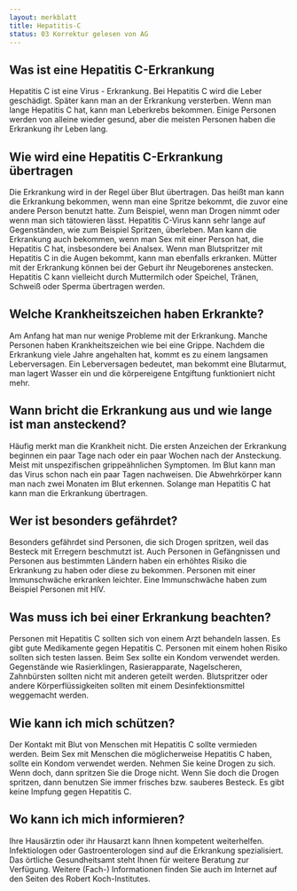 ```yaml
---
layout: merkblatt
title: Hepatitis-C
status: 03 Korrektur gelesen von AG
---
```


 
## Was ist eine Hepatitis C-Erkrankung

Hepatitis C ist eine Virus - Erkrankung. Bei Hepatitis C wird die Leber
geschädigt. Später kann man an der Erkrankung versterben. Wenn man lange
Hepatitis C hat, kann man Leberkrebs bekommen. Einige Personen werden
von alleine wieder gesund, aber die meisten Personen haben die
Erkrankung ihr Leben lang.

## Wie wird eine Hepatitis C-Erkrankung übertragen

Die Erkrankung wird in der Regel über Blut übertragen. Das heißt man
kann die Erkrankung bekommen, wenn man eine Spritze bekommt, die zuvor
eine andere Person benutzt hatte. Zum Beispiel, wenn man Drogen nimmt
oder wenn man sich tätowieren lässt. Hepatitis C-Virus kann sehr lange
auf Gegenständen, wie zum Beispiel Spritzen, überleben. Man kann die
Erkrankung auch bekommen, wenn man Sex mit einer Person hat, die
Hepatitis C hat, insbesondere bei Analsex. Wenn man Blutspritzer mit
Hepatitis C in die Augen bekommt, kann man ebenfalls erkranken. Mütter
mit der Erkrankung können bei der Geburt ihr Neugeborenes anstecken.
Hepatitis C kann vielleicht durch Muttermilch oder Speichel, Tränen,
Schweiß oder Sperma übertragen werden.

## Welche Krankheitszeichen haben Erkrankte?

Am Anfang hat man nur wenige Probleme mit der Erkrankung. Manche
Personen haben Krankheitszeichen wie bei eine Grippe. Nachdem die
Erkrankung viele Jahre angehalten hat, kommt es zu einem langsamen
Leberversagen. Ein Leberversagen bedeutet, man bekommt eine Blutarmut,
man lagert Wasser ein und die körpereigene Entgiftung funktioniert nicht
mehr.

## Wann bricht die Erkrankung aus und wie lange ist man ansteckend?

Häufig merkt man die Krankheit nicht. Die ersten Anzeichen der
Erkrankung beginnen ein paar Tage nach oder ein paar Wochen nach der
Ansteckung. Meist mit unspezifischen grippeähnlichen Symptomen. Im Blut
kann man das Virus schon nach ein paar Tagen nachweisen. Die
Abwehrkörper kann man nach zwei Monaten im Blut erkennen. Solange man
Hepatitis C hat kann man die Erkrankung übertragen.

## Wer ist besonders gefährdet?

Besonders gefährdet sind Personen, die sich Drogen spritzen, weil das
Besteck mit Erregern beschmutzt ist. Auch Personen in Gefängnissen und
Personen aus bestimmten Ländern haben ein erhöhtes Risiko die Erkrankung
zu haben oder diese zu bekommen. Personen mit einer Immunschwäche
erkranken leichter. Eine Immunschwäche haben zum Beispiel Personen mit
HIV.

## Was muss ich bei einer Erkrankung beachten?

Personen mit Hepatitis C sollten sich von einem Arzt behandeln lassen.
Es gibt gute Medikamente gegen Hepatitis C. Personen mit einem hohen
Risiko sollten sich testen lassen. Beim Sex sollte ein Kondom verwendet
werden. Gegenstände wie Rasierklingen, Rasierapparate, Nagelscheren,
Zahnbürsten sollten nicht mit anderen geteilt werden. Blutspritzer oder
andere Körperflüssigkeiten sollten mit einem Desinfektionsmittel
weggemacht werden.

## Wie kann ich mich schützen?

Der Kontakt mit Blut von Menschen mit Hepatitis C sollte vermieden
werden. Beim Sex mit Menschen die möglicherweise Hepatitis C haben,
sollte ein Kondom verwendet werden. Nehmen Sie keine Drogen zu sich.
Wenn doch, dann spritzen Sie die Droge nicht. Wenn Sie doch die Drogen
spritzen, dann benutzen Sie immer frisches bzw. sauberes Besteck. Es
gibt keine Impfung gegen Hepatitis C.

## Wo kann ich mich informieren?

Ihre Hausärztin oder ihr Hausarzt kann Ihnen kompetent weiterhelfen.
Infektiologen oder Gastroenterologen sind auf die Erkrankung
spezialisiert. Das örtliche Gesundheitsamt steht Ihnen für weitere
Beratung zur Verfügung. Weitere (Fach-) Informationen finden Sie auch im
Internet auf den Seiten des Robert Koch-Institutes.
